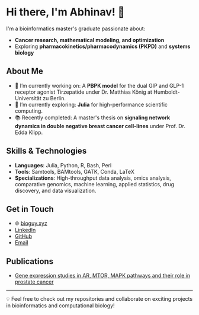 # Hi there, I'm Abhinav! 👋

I'm a bioinformatics master's graduate passionate about:
- **Cancer research, mathematical modeling, and optimization**
- Exploring **pharmacokinetics/pharmacodynamics (PKPD)** and **systems biology**

## About Me

- 🔭 I’m currently working on: A **PBPK model** for the dual GIP and GLP-1 receptor agonist Tirzepatide under Dr. Matthias König at Humboldt-Universität zu Berlin.
- 🌱 I’m currently exploring: **Julia** for high-performance scientific computing.
- 📚 Recently completed: A master's thesis on **signaling network dynamics in double negative breast cancer cell-lines** under Prof. Dr. Edda Klipp.

## Skills & Technologies

- **Languages**: Julia, Python, R, Bash, Perl
- **Tools**: Samtools, BAMtools, GATK, Conda, LaTeX
- **Specializations**: High-throughput data analysis, omics analysis, comparative genomics, machine learning, applied statistics, drug discovery, and data visualization.

## Get in Touch

- 🌐 [bioguy.xyz](https://bioguy.xyz)
- [LinkedIn](https://www.linkedin.com/in/bibymaths)  
- [GitHub](https://github.com/bibymaths)  
- [Email](mailto:abhinav.mishra@fu-berlin.de)

## Publications

- [Gene expression studies in AR, MTOR, MAPK pathways and their role in prostate cancer](https://doi.org/10.1515/jib-2018-0080)

---

💡 Feel free to check out my repositories and collaborate on exciting projects in bioinformatics and computational biology!
